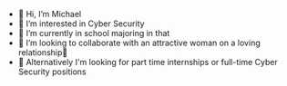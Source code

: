 - 👋 Hi, I’m Michael
- 👀 I’m interested in Cyber Security
- 🌱 I’m currently in school majoring in that
- 💞️ I’m looking to collaborate with an attractive woman on a loving relationship🌹
- 💞️ Alternatively I'm looking for part time internships or full-time Cyber Security positions


<!---
mfahn/mfahn is a ✨ special ✨ repository because its `README.md` (this file) appears on your GitHub profile.
You can click the Preview link to take a look at your changes.
--->
